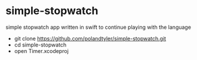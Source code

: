 # simple-stopwatch
simple stopwatch app written in swift to continue playing with the language

* git clone https://github.com/polandtyler/simple-stopwatch.git
* cd simple-stopwatch
* open Timer.xcodeproj
